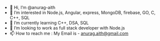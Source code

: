 - 👋 Hi, I’m @anurag-aith
- 👀 I’m interested in Node.js, Angular, express, MongoDB, firebase, GO, C, C++, SQL
- 🌱 I’m currently learning C++, DSA, SQL
- 💞️ I’m looking to work as full stack developer with Node.js
- 📫 How to reach me : My Email is - anurag.aith@gmail.com

<!---
anurag-aith/anurag-aith is a ✨ special ✨ repository because its `README.md` (this file) appears on your GitHub profile.
You can click the Preview link to take a look at your changes.
--->
